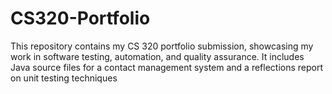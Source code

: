 # CS320-Portfolio
This repository contains my CS 320 portfolio submission, showcasing my work in software testing, automation, and quality assurance. It includes Java source files for a contact management system and a reflections report on unit testing techniques
